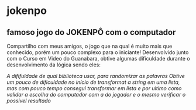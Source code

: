 # jokenpo
## famoso jogo do JOKENPÔ com o computador

Compartilho com meus amigos, o jogo que na qual é muito mais que conhecido, porém um pouco complexo para o iniciante!
Desenvolvido junto com o Curso em Video do Guanabara, obtive algumas dificuldade durante o desenvolvimento da lógica sendo eles:

_A dififuldade de qual biblioteca usar, para randomizar as palavras_
_Obtive um pouco de dificuldade no início de transformat a string em uma lista, mas com pouco tempo consegui transformar em lista_
_e por ultimo como validar a escolha do computador com a do jogador e o mesmo verificar o possivel resultado_
